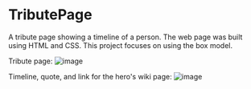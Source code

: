 # TributePage
A tribute page showing a timeline of a person. The web page was built using HTML and CSS. This project focuses on using the box model.

Tribute page:
![image](https://github.com/kylehraja/TributePage/assets/140476247/ae39bab5-1e7d-40b8-896d-d13a74fddfdf)

Timeline, quote, and link for the hero's wiki page:
![image](https://github.com/kylehraja/TributePage/assets/140476247/432cdf82-f74b-4a48-af5f-2ec581375c16)



